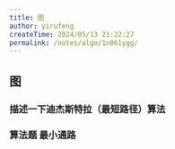 ```yaml
---
title: 图
author: yirufeng
createTime: 2024/05/13 21:22:27
permalink: /notes/algo/1n061ygg/
---
```


## 图

### 描述一下迪杰斯特拉（最短路径）算法
### 算法题 最小通路
